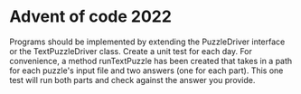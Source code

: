 Advent of code 2022
===================

Programs should be implemented by 
extending the PuzzleDriver interface
or the TextPuzzleDriver class. Create
a unit test for each day. For convenience,
a method runTextPuzzle has been created
that takes in a path for each puzzle's input
file and two answers (one for each part).
This one test will run both parts and
check against the answer you provide.

